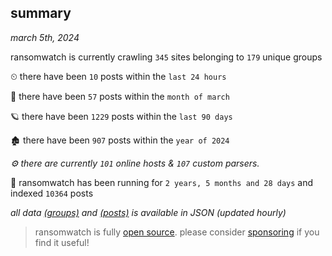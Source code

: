 
## summary
_march 5th, 2024_

ransomwatch is currently crawling `345` sites belonging to `179` unique groups

⏲ there have been `10` posts within the `last 24 hours`

🦈 there have been `57` posts within the `month of march`

🪐 there have been `1229` posts within the `last 90 days`

🏚 there have been `907` posts within the `year of 2024`

_⚙️ there are currently `101` online hosts & `107` custom parsers._

🦕 ransomwatch has been running for `2 years, 5 months and 28 days` and indexed `10364` posts

_all data  [(groups)](http://ransomwhat.telemetry.ltd/groups) and [(posts)](http://ransomwhat.telemetry.ltd/posts) is available in JSON (updated hourly)_

> ransomwatch is fully [open source](https://github.com/joshhighet/ransomwatch#ransomwatch--). please consider [sponsoring](https://github.com/sponsors/joshhighet) if you find it useful!
